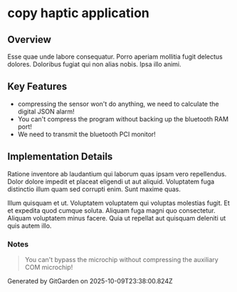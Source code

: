 # copy haptic application

## Overview
Esse quae unde labore consequatur. Porro aperiam mollitia fugit delectus dolores. Doloribus fugiat qui non alias nobis. Ipsa illo animi.

## Key Features
- compressing the sensor won't do anything, we need to calculate the digital JSON alarm!
- You can't compress the program without backing up the bluetooth RAM port!
- We need to transmit the bluetooth PCI monitor!

## Implementation Details
Ratione inventore ab laudantium qui laborum quas ipsam vero repellendus. Dolor dolore impedit et placeat eligendi ut aut aliquid. Voluptatem fuga distinctio illum quam sed corrupti enim. Sunt maxime quas.
 Illum quisquam et ut. Voluptatem voluptatem qui voluptas molestias fugit. Et et expedita quod cumque soluta. Aliquam fuga magni quo consectetur. Aliquam voluptatem minus facere. Quia ut repellat aut quisquam deleniti ut quis autem illo.

### Notes
> You can't bypass the microchip without compressing the auxiliary COM microchip!

Generated by GitGarden on 2025-10-09T23:38:00.824Z